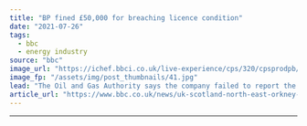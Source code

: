 ```yaml
---
title: "BP fined £50,000 for breaching licence condition"
date: "2021-07-26"
tags: 
  - bbc
  - energy industry
source: "bbc"
image_url: "https://ichef.bbci.co.uk/live-experience/cps/320/cpsprodpb/144C1/production/_119573138_mediaitem86343167.jpg"
image_fp: "/assets/img/post_thumbnails/41.jpg"
lead: "The Oil and Gas Authority says the company failed to report the progress and results of well tests."
article_url: "https://www.bbc.co.uk/news/uk-scotland-north-east-orkney-shetland-57972062"
---
```


---
